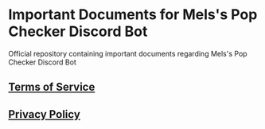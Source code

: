 # Important Documents for Mels's Pop Checker Discord Bot
Official repository containing important documents regarding Mels's Pop Checker Discord Bot

## [Terms of Service](https://github.com/nielslangerak/melsspopcheckerinfo/blob/main/ToS.md)


## [Privacy Policy](https://github.com/nielslangerak/melsspopcheckerinfo/blob/main/PrivacyPolicy.md)
